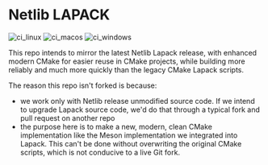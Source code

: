 # Netlib LAPACK

![ci_linux](https://github.com/scivision/lapack/workflows/ci_linux/badge.svg)
![ci_macos](https://github.com/scivision/lapack/workflows/ci_macos/badge.svg)
![ci_windows](https://github.com/scivision/lapack/workflows/ci_windows/badge.svg)

This repo intends to mirror the latest Netlib Lapack release, with enhanced modern CMake for easier reuse in CMake projects, while building more reliably and much more quickly than the legacy CMake Lapack scripts.

The reason this repo isn't forked is because:

* we work only with Netlib release unmodified source code. If we intend to upgrade Lapack source code, we'd do that through a typical fork and pull request on another repo
* the purpose here is to make a new, modern, clean CMake implementation like the Meson implementation we integrated into Lapack. This can't be done without overwriting the original CMake scripts, which is not conducive to a live Git fork.
